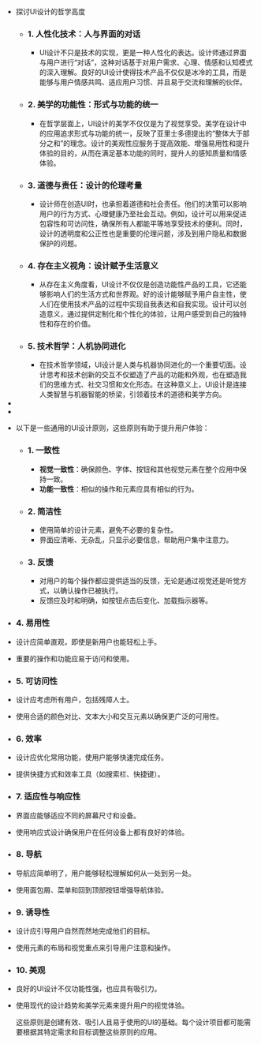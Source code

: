 - 探讨UI设计的哲学高度
	- ### 1. **人性化技术：人与界面的对话**
		- UI设计不只是技术的实现，更是一种人性化的表达。设计师通过界面与用户进行“对话”，这种对话基于对用户需求、心理、情感和认知模式的深入理解。良好的UI设计使得技术产品不仅仅是冰冷的工具，而是能够与用户情感共鸣、适应用户习惯、并且易于交流和理解的伙伴。
	- ### 2. **美学的功能性：形式与功能的统一**
		- 在哲学层面上，UI设计的美学不仅仅是为了视觉享受。美学在设计中的应用追求形式与功能的统一，反映了亚里士多德提出的“整体大于部分之和”的理念。设计的美观性应服务于提高效能、增强易用性和提升体验的目的，从而在满足基本功能的同时，提升人的感知质量和情感体验。
	- ### 3. **道德与责任：设计的伦理考量**
		- 设计师在创造UI时，也承担着道德和社会责任。他们的决策可以影响用户的行为方式、心理健康乃至社会互动。例如，设计可以用来促进包容性和可访问性，确保所有人都能平等地享受技术的便利。同时，设计的透明度和公正性也是重要的伦理问题，涉及到用户隐私和数据保护的问题。
	- ### 4. **存在主义视角：设计赋予生活意义**
		- 从存在主义角度看，UI设计不仅仅是创造功能性产品的工具，它还能够影响人们的生活方式和世界观。好的设计能够赋予用户自主性，使人们在使用技术产品的过程中实现自我表达和自我实现。设计可以创造意义，通过提供定制化和个性化的体验，让用户感受到自己的独特性和存在的价值。
	- ### 5. **技术哲学：人机协同进化**
		- 在技术哲学领域，UI设计是人类与机器协同进化的一个重要切面。设计思考和技术创新的交互不仅塑造了产品的功能和外观，也在塑造我们的思维方式、社交习惯和文化形态。在这种意义上，UI设计是连接人类智慧与机器智能的桥梁，引领着技术的道德和美学方向。
-
-
- 以下是一些通用的UI设计原则，这些原则有助于提升用户体验：
	- ### 1. 一致性
		- **视觉一致性**：确保颜色、字体、按钮和其他视觉元素在整个应用中保持一致。
		- **功能一致性**：相似的操作和元素应具有相似的行为。
	- ### 2. 简洁性
		- 使用简单的设计元素，避免不必要的复杂性。
		- 界面应清晰、无杂乱，只显示必要信息，帮助用户集中注意力。
	- ### 3. 反馈
		- 对用户的每个操作都应提供适当的反馈，无论是通过视觉还是听觉方式，以确认操作已被执行。
		- 反馈应及时和明确，如按钮点击后变化、加载指示器等。
- ### 4. 易用性
- 设计应简单直观，即使是新用户也能轻松上手。
- 重要的操作和功能应易于访问和使用。
- ### 5. 可访问性
- 设计应考虑所有用户，包括残障人士。
- 使用合适的颜色对比、文本大小和交互元素以确保更广泛的可用性。
- ### 6. 效率
- 设计应优化常用功能，使用户能够快速完成任务。
- 提供快捷方式和效率工具（如搜索栏、快捷键）。
- ### 7. 适应性与响应性
- 界面应能够适应不同的屏幕尺寸和设备。
- 使用响应式设计确保用户在任何设备上都有良好的体验。
- ### 8. 导航
- 导航应简单明了，用户能够轻松理解如何从一处到另一处。
- 使用面包屑、菜单和回到顶部按钮增强导航体验。
- ### 9. 诱导性
- 设计应引导用户自然而然地完成他们的目标。
- 使用元素的布局和视觉重点来引导用户注意和操作。
- ### 10. 美观
- 良好的UI设计不仅功能性强，也应具有吸引力。
- 使用现代的设计趋势和美学元素来提升用户的视觉体验。
  
  这些原则是创建有效、吸引人且易于使用的UI的基础。每个设计项目都可能需要根据其特定需求和目标调整这些原则的应用。